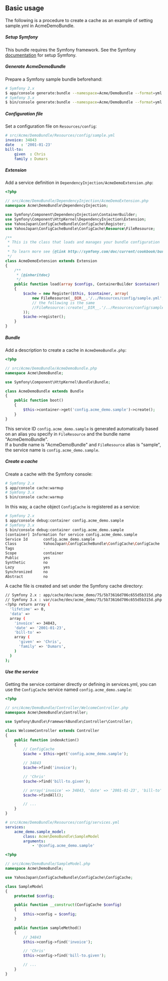 Basic usage
-----------

The following is a procedure to create a cache as an example of setting sample.yml in AcmeDemoBundle.

##### Setup Symfony

This bundle requires the Symfony framework.
See the Symfony [documentation](http://symfony.com/doc/current/book/installation.html) for setup Symfony.

##### Generate AcmeDemoBundle

Prepare a Symfony sample bundle beforehand:

```sh
# Symfony 2.x
$ app/console generate:bundle --namespace=Acme/DemoBundle --format=yml
# Symfony 3.x
$ bin/console generate:bundle --namespace=Acme/DemoBundle --format=yml
```

##### Configuration file

Set a configuration file on `Resources/config`:

```yml
# src/Acme/DemoBundle/Resources/config/sample.yml
invoice: 34843
date   : '2001-01-23'
bill-to:
    given  : Chris
    family : Dumars
```

##### Extension

Add a service definition in `DependencyInjection/AcmeDemoExtension.php`:

```php
<?php

// src/Acme/DemoBundle/DependencyInjection/AcmeDemoExtension.php
namespace Acme\DemoBundle\DependencyInjection;

use Symfony\Component\DependencyInjection\ContainerBuilder;
use Symfony\Component\HttpKernel\DependencyInjection\Extension;
use YahooJapan\ConfigCacheBundle\ConfigCache\Register;
use YahooJapan\ConfigCacheBundle\ConfigCache\Resource\FileResource;

/**
 * This is the class that loads and manages your bundle configuration
 *
 * To learn more see {@link http://symfony.com/doc/current/cookbook/bundles/extension.html}
 */
class AcmeDemoExtension extends Extension
{
    /**
     * {@inheritdoc}
     */
    public function load(array $configs, ContainerBuilder $container)
    {
        $cache = new Register($this, $container, array(
            new FileResource(__DIR__.'/../Resources/config/sample.yml', null, 'sample'),
            // the following is the same
            //FileResource::create(__DIR__.'/../Resources/config/sample.yml')->setAlias('sample'),
        ));
        $cache->register();
    }
}
```

##### Bundle

Add a description to create a cache in `AcmeDemoBundle.php`:

```php
<?php

// src/Acme/DemoBundle/AcmeDemoBundle.php
namespace Acme\DemoBundle;

use Symfony\Component\HttpKernel\Bundle\Bundle;

class AcmeDemoBundle extends Bundle
{
    public function boot()
    {
        $this->container->get('config.acme_demo.sample')->create();
    }
}
```

This service ID `config.acme_demo.sample` is generated automatically based on an alias you specify in `FileResource` and the bundle name "AcmeDemoBundle".  
If a bundle name is "AcmeDemoBundle" and `FileResource` alias is "sample", the service name is `config.acme_demo.sample`.

##### Create a cache

Create a cache with the Symfony console:

```sh
# Symfony 2.x
$ app/console cache:warmup
# Symfony 3.x
$ bin/console cache:warmup
```

In this way, a cache object `ConfigCache` is registered as a service:

```sh
# Symfony 2.x
$ app/console debug:container config.acme_demo.sample
# Symfony 3.x
$ bin/console debug:container config.acme_demo.sample
[container] Information for service config.acme_demo.sample
Service Id       config.acme_demo.sample
Class            YahooJapan\ConfigCacheBundle\ConfigCache\ConfigCache
Tags             -
Scope            container
Public           yes
Synthetic        no
Lazy             yes
Synchronized     no
Abstract         no
```

A cache file is created and set under the Symfony cache directory:

```sh
// Symfony 2.x : app/cache/dev/acme_demo/75/5b73616d706c655d5b315d.php
// Symfony 3.x : var/cache/dev/acme_demo/75/5b73616d706c655d5b315d.php
<?php return array (
  'lifetime' => 0,
  'data' =>
  array (
    'invoice' => 34843,
    'date' => '2001-01-23',
    'bill-to' =>
    array (
      'given' => 'Chris',
      'family' => 'Dumars',
    )
  )
);
```

##### Use the service

Getting the service container directly or defining in services.yml, you can use the `ConfigCache` service named `config.acme_demo.sample`:

```php
<?php

// src/Acme/DemoBundle/Controller/WelcomeController.php
namespace Acme\DemoBundle\Controller;

use Symfony\Bundle\FrameworkBundle\Controller\Controller;

class WelcomeController extends Controller
{
    public function indexAction()
    {
        // ConfigCache
        $cache = $this->get('config.acme_demo.sample');

        // 34843
        $cache->find('invoice');

        // 'Chris'
        $cache->find('bill-to.given');

        // array('invoice' => 34843, 'date' => '2001-01-23', 'bill-to' => array('given' => 'Chris', 'family' => 'Dumars'))
        $cache->findAll();

        // ...
    }
}
```

```yml
# src/Acme/DemoBundle/Resources/config/services.yml
services:
    acme_demo.sample_model:
        class: Acme\DemoBundle\SampleModel
        arguments:
            - '@config.acme_demo.sample'
```

```php
<?php

// src/Acme/DemoBundle/SampleModel.php
namespace Acme\DemoBundle;

use YahooJapan\ConfigCacheBundle\ConfigCache\ConfigCache;

class SampleModel
{
    protected $config;

    public function __construct(ConfigCache $config)
    {
        $this->config = $config;
    }

    public function sampleMethod()
    {
        // 34843
        $this->config->find('invoice');

        // 'Chris'
        $this->config->find('bill-to.given');

        // ...
    }
}
```
